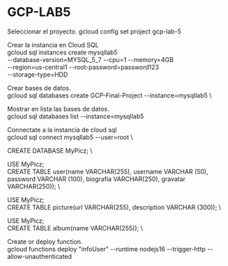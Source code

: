 # GCP-LAB5

Seleccionar el proyecto.
gcloud config set project gcp-lab-5

Crear la instancia en Cloud SQL \
gcloud sql instances create mysqllab5 \
    --database-version=MYSQL_5_7 --cpu=1 --memory=4GB \
    --region=us-central1 --root-password=password123 \
    --storage-type=HDD


Crear bases de datos. \
gcloud sql databases create GCP-Final-Project --instance=mysqllab5 \

Mostrar en lista las bases de datos. \
gcloud sql databases list --instance=mysqllab5

Connectate a la instancia de cloud sql \
gcloud sql connect mysqllab5 --user=root \

CREATE DATABASE MyPicz; \

USE MyPicz; \
CREATE TABLE user(name VARCHAR(255), username VARCHAR (50), password VARCHAR (100), biografia VARCHAR(250), gravatar VARCHAR(250)); \


USE MyPicz; \
CREATE TABLE picture(url VARCHAR(255), description VARCHAR (300)); \


USE MyPicz; \
CREATE TABLE album(name VARCHAR(255)); \

Create or deploy function. \
gcloud functions deploy "infoUser" --runtime nodejs16 --trigger-http --allow-unauthenticated

